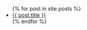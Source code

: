 <ul class="nav nav-pills">
{% for post in site.posts %}
  <li class="post">
    <a href="{{ site.baseurl }}{{ post.url }}">{{ post.title }}</a>
  </li>
{% endfor %}
</ul>

